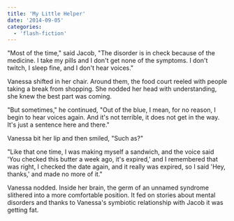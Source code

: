 ```yaml
---
title: 'My Little Helper'
date: '2014-09-05'
categories:
  - 'flash-fiction'
---
```


"Most of the time," said Jacob, "The disorder is in check because of the
medicine. I take my pills and I don't get none of the symptoms. I don't twitch,
I sleep fine, and I don't hear voices."

Vanessa shifted in her chair. Around them, the food court reeled with people
taking a break from shopping. She nodded her head with understanding, she knew
the best part was coming.

"But sometimes," he continued, "Out of the blue, I mean, for no reason, I begin
to hear voices again. And it's not terrible, it does not get in the way. It's
just a sentence here and there."

Vanessa bit her lip and then smiled, "Such as?"

"Like that one time, I was making myself a sandwich, and the voice said 'You
checked this butter a week ago, it's expired,' and I remembered that was right,
I checked the date again, and it really was expired, so I said 'Hey, thanks,'
and made no more of it."

Vanessa nodded. Inside her brain, the germ of an unnamed syndrome slithered into
a more comfortable position. It fed on stories about mental disorders and thanks
to Vanessa's symbiotic relationship with Jacob it was getting fat.
